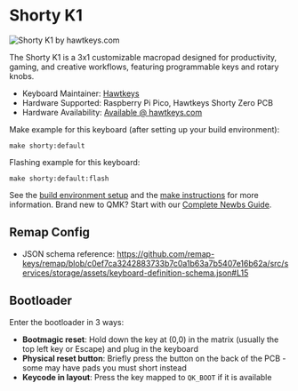 # Shorty K1

![Shorty K1 by hawtkeys.com](https://i.ibb.co/67LtSzQB/1.png)

The Shorty K1 is a 3x1 customizable macropad designed for productivity, gaming, and creative workflows, featuring programmable keys and rotary knobs.

* Keyboard Maintainer: [Hawtkeys](https://github.com/hawtkeys)
* Hardware Supported: Raspberry Pi Pico, Hawtkeys Shorty Zero PCB
* Hardware Availability: [Available @ hawtkeys.com](https://hawtkeys.com)

Make example for this keyboard (after setting up your build environment):

    make shorty:default

Flashing example for this keyboard:

    make shorty:default:flash

See the [build environment setup](https://docs.qmk.fm/#/getting_started_build_tools) and the [make instructions](https://docs.qmk.fm/#/getting_started_make_guide) for more information. Brand new to QMK? Start with our [Complete Newbs Guide](https://docs.qmk.fm/#/newbs).

## Remap Config

* JSON schema reference: https://github.com/remap-keys/remap/blob/c0ef7ca3242883733b7c0a1b63a7b5407e16b62a/src/services/storage/assets/keyboard-definition-schema.json#L15

## Bootloader

Enter the bootloader in 3 ways:

* **Bootmagic reset**: Hold down the key at (0,0) in the matrix (usually the top left key or Escape) and plug in the keyboard
* **Physical reset button**: Briefly press the button on the back of the PCB - some may have pads you must short instead
* **Keycode in layout**: Press the key mapped to `QK_BOOT` if it is available